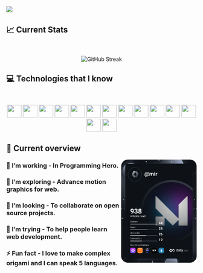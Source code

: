 <a href="https://www.linkedin.com/in/rezoansarwar">
<img src="https://i.postimg.cc/0QqykTXX/headerbg.png" />
</a>

## :chart_with_upwards_trend: Current Stats

<br />
<p align="center">
  <img width="70%" src="https://github-readme-streak-stats.herokuapp.com?user=Rezoan93" alt="GitHub Streak"" />
</p>


## :computer: Technologies that I know

<br>
<p align="center"> 
<img width="38" height="34" src="https://i.ibb.co/ZmB8ykB/html.png"/>
<img width="38" height="34" src="https://i.ibb.co/sHh2566/css.png"/>
<img width="38" height="34" src="https://i.ibb.co/vkrBqwM/java.png"/>
<img width="38" height="34" src="https://i.ibb.co/yq5YwjD/Bootstrap-logo-svg.png"/>
<img width="38" height="34" src="https://i.ibb.co/4MbpS8F/React-icon-svg.png"/>
<img width="38" height="34" src="https://i.ibb.co/qs7ncgr/Vitejs-logo-svg.png"/>
<img width="38" height="34" src="https://i.ibb.co/pPqrp75/Tailwind-CSS-Logo-svg.png"/>
<img width="38" height="34" src="https://i.ibb.co/JRyjrQq/material-ui.png"/>
  <img width="38" height="34" src="https://i.ibb.co/s6XgVwk/nodejs-1-logo.png"/>
<img width="38" height="34" src="https://i.ibb.co/Lnj4Hgh/express-js.png"/>
<img width="38" height="34" src="https://i.ibb.co/dGGSWMv/firebase.png"/>
<img width="38" height="34" src="https://i.ibb.co/HVdGRgp/mongodb.png"/>
<img width="38" height="34" src="https://i.ibb.co/K5rQpg7/stripe.webp"/>
<img width="38" height="34" src="https://i.ibb.co/gWj8fFy/vercel.png"/>
</p>





## :eyes: Current overview

<div align="left">
<a href="https://app.daily.dev/mir"><img align="right" src="https://github.com/mir-hussain/mir-hussain/blob/main/devcard.svg" width="200" alt="Mir Hussain's Dev Card"/></a>
</div>

### 🔭 I’m working - In Programming Hero. 
### 🌱 I’m exploring - Advance motion graphics for web. 
### 👯 I’m looking - To collaborate on open source projects. 
### 🤔 I’m trying - To help people learn web development. 
### ⚡ Fun fact - I love to make complex origami and I can speak 5 languages.


<br />



